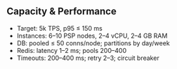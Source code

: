 ## Capacity & Performance

- Target: 5k TPS, p95 ≤ 150 ms
- Instances: 6–10 PSP nodes, 2–4 vCPU, 2–4 GB RAM
- DB: pooled ≤ 50 conns/node; partitions by day/week
- Redis: latency 1–2 ms; pools 200–400
- Timeouts: 200–400 ms; retry 2–3; circuit breaker



